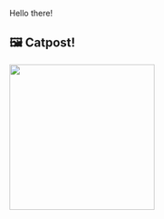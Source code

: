 Hello there!



## 🖼️ Catpost!

<sub>
    <img src="https://cdn2.thecatapi.com/images/H8bUcSavb.jpg" height="256">
</sub>

